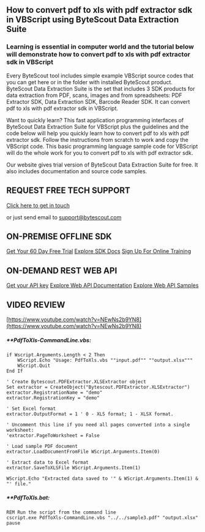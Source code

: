 ## How to convert pdf to xls with pdf extractor sdk in VBScript using ByteScout Data Extraction Suite

### Learning is essential in computer world and the tutorial below will demonstrate how to convert pdf to xls with pdf extractor sdk in VBScript

Every ByteScout tool includes simple example VBScript source codes that you can get here or in the folder with installed ByteScout product. ByteScout Data Extraction Suite is the set that includes 3 SDK products for data extraction from PDF, scans, images and from spreadsheets: PDF Extractor SDK, Data Extraction SDK, Barcode Reader SDK. It can convert pdf to xls with pdf extractor sdk in VBScript.

Want to quickly learn? This fast application programming interfaces of ByteScout Data Extraction Suite for VBScript plus the guidelines and the code below will help you quickly learn how to convert pdf to xls with pdf extractor sdk. Follow the instructions from scratch to work and copy the VBScript code. This basic programming language sample code for VBScript will do the whole work for you to convert pdf to xls with pdf extractor sdk.

Our website gives trial version of ByteScout Data Extraction Suite for free. It also includes documentation and source code samples.

## REQUEST FREE TECH SUPPORT

[Click here to get in touch](https://bytescout.zendesk.com/hc/en-us/requests/new?subject=ByteScout%20Data%20Extraction%20Suite%20Question)

or just send email to [support@bytescout.com](mailto:support@bytescout.com?subject=ByteScout%20Data%20Extraction%20Suite%20Question) 

## ON-PREMISE OFFLINE SDK 

[Get Your 60 Day Free Trial](https://bytescout.com/download/web-installer?utm_source=github-readme)
[Explore SDK Docs](https://bytescout.com/documentation/index.html?utm_source=github-readme)
[Sign Up For Online Training](https://academy.bytescout.com/)


## ON-DEMAND REST WEB API

[Get your API key](https://pdf.co/documentation/api?utm_source=github-readme)
[Explore Web API Documentation](https://pdf.co/documentation/api?utm_source=github-readme)
[Explore Web API Samples](https://github.com/bytescout/ByteScout-SDK-SourceCode/tree/master/PDF.co%20Web%20API)

## VIDEO REVIEW

[https://www.youtube.com/watch?v=NEwNs2b9YN8](https://www.youtube.com/watch?v=NEwNs2b9YN8)




<!-- code block begin -->

##### ****PdfToXls-CommandLine.vbs:**
    
```
if Wscript.Arguments.Length < 2 Then
    WScript.Echo "Usage: PdfToXls.vbs ""input.pdf"" ""output.xlsx"""
    WScript.Quit
End If

' Create Bytescout.PDFExtractor.XLSExtractor object
Set extractor = CreateObject("Bytescout.PDFExtractor.XLSExtractor")
extractor.RegistrationName = "demo"
extractor.RegistrationKey = "demo"

' Set Excel format
extractor.OutputFormat = 1 ' 0 - XLS format; 1 - XLSX format.

' Uncomment this line if you need all pages converted into a single worksheet:
'extractor.PageToWorksheet = False

' Load sample PDF document
extractor.LoadDocumentFromFile WScript.Arguments.Item(0)

' Extract data to Excel format
extractor.SaveToXLSFile WScript.Arguments.Item(1)

WScript.Echo "Extracted data saved to '" & WScript.Arguments.Item(1) & "' file."

```

<!-- code block end -->    

<!-- code block begin -->

##### ****PdfToXls.bat:**
    
```
REM Run the script from the command line
cscript.exe PdfToXls-CommandLine.vbs "../../sample3.pdf" "output.xlsx"
pause



```

<!-- code block end -->